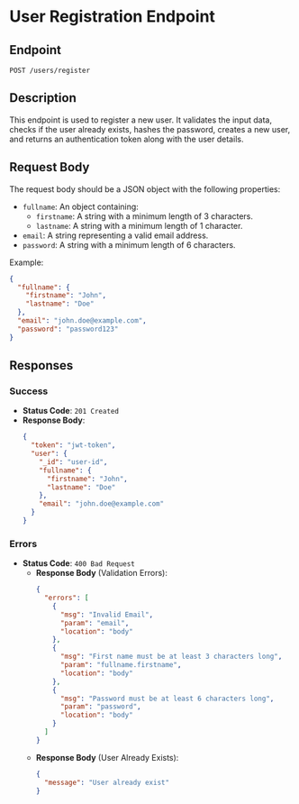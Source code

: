 # User Registration Endpoint

## Endpoint
`POST /users/register`

## Description
This endpoint is used to register a new user. It validates the input data, checks if the user already exists, hashes the password, creates a new user, and returns an authentication token along with the user details.

## Request Body
The request body should be a JSON object with the following properties:

- `fullname`: An object containing:
  - `firstname`: A string with a minimum length of 3 characters.
  - `lastname`: A string with a minimum length of 1 character.
- `email`: A string representing a valid email address.
- `password`: A string with a minimum length of 6 characters.

Example:
```json
{
  "fullname": {
    "firstname": "John",
    "lastname": "Doe"
  },
  "email": "john.doe@example.com",
  "password": "password123"
}
```

## Responses

### Success
- **Status Code**: `201 Created`
- **Response Body**:
  ```json
  {
    "token": "jwt-token",
    "user": {
      "_id": "user-id",
      "fullname": {
        "firstname": "John",
        "lastname": "Doe"
      },
      "email": "john.doe@example.com"
    }
  }
  ```

### Errors
- **Status Code**: `400 Bad Request`
  - **Response Body** (Validation Errors):
    ```json
    {
      "errors": [
        {
          "msg": "Invalid Email",
          "param": "email",
          "location": "body"
        },
        {
          "msg": "First name must be at least 3 characters long",
          "param": "fullname.firstname",
          "location": "body"
        },
        {
          "msg": "Password must be at least 6 characters long",
          "param": "password",
          "location": "body"
        }
      ]
    }
    ```
  - **Response Body** (User Already Exists):
    ```json
    {
      "message": "User already exist"
    }
    ```
